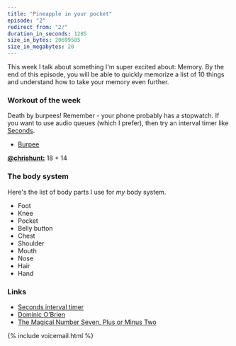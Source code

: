 ```yaml
---
title: "Pineapple in your pocket"
episode: "2"
redirect_from: "2/"
duration_in_seconds: 1285
size_in_bytes: 20699585
size_in_megabytes: 20
---
```


This week I talk about something I'm super excited about: Memory. By the end of
this episode, you will be able to quickly memorize a list of 10 things and
understand how to take your memory even further.

### Workout of the week

Death by burpees! Remember - your phone probably has a stopwatch. If you want
to use audio queues (which I prefer), then try an interval timer like
[Seconds](http://www.secondsapp.com/).

- [Burpee](http://youtu.be/TX60BcsO_wE)

[**@chrishunt:**](https://twitter.com/chrishunt) 18 + 14

### The body system

Here's the list of body parts I use for *my* body system.

- Foot
- Knee
- Pocket
- Belly button
- Chest
- Shoulder
- Mouth
- Nose
- Hair
- Hand

### Links

- [Seconds interval timer](http://www.secondsapp.com/)
- [Dominic O’Brien](http://en.wikipedia.org/wiki/Dominic_O'Brien)
- [The Magical Number Seven, Plus or Minus Two](http://en.wikipedia.org/wiki/The_Magical_Number_Seven,_Plus_or_Minus_Two)

{% include voicemail.html %}

